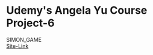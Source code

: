 # Udemy's Angela Yu Course <br/> Project-6
SIMON_GAME <br/>
[Site-Link](https://neerajkhatri04.github.io/Simon-Game/)
